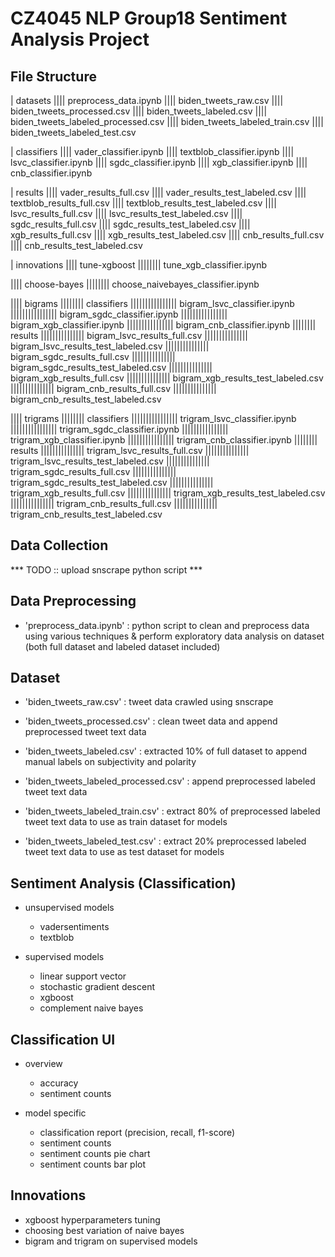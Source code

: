 # CZ4045 NLP Group18 Sentiment Analysis Project

## File Structure
| datasets
|||| preprocess_data.ipynb
|||| biden_tweets_raw.csv
|||| biden_tweets_processed.csv
|||| biden_tweets_labeled.csv
|||| biden_tweets_labeled_processed.csv
|||| biden_tweets_labeled_train.csv
|||| biden_tweets_labeled_test.csv

| classifiers
|||| vader_classifier.ipynb
|||| textblob_classifier.ipynb
|||| lsvc_classifier.ipynb
|||| sgdc_classifier.ipynb
|||| xgb_classifier.ipynb
|||| cnb_classifier.ipynb

| results
|||| vader_results_full.csv
|||| vader_results_test_labeled.csv
|||| textblob_results_full.csv
|||| textblob_results_test_labeled.csv
|||| lsvc_results_full.csv
|||| lsvc_results_test_labeled.csv
|||| sgdc_results_full.csv
|||| sgdc_results_test_labeled.csv
|||| xgb_results_full.csv
|||| xgb_results_test_labeled.csv
|||| cnb_results_full.csv
|||| cnb_results_test_labeled.csv

| innovations
|||| tune-xgboost
|||||||| tune_xgb_classifier.ipynb

|||| choose-bayes
|||||||| choose_naivebayes_classifier.ipynb

|||| bigrams
|||||||| classifiers
|||||||||||||||| bigram_lsvc_classifier.ipynb
|||||||||||||||| bigram_sgdc_classifier.ipynb
|||||||||||||||| bigram_xgb_classifier.ipynb
|||||||||||||||| bigram_cnb_classifier.ipynb
|||||||| results
||||||||||||||| bigram_lsvc_results_full.csv
||||||||||||||| bigram_lsvc_results_test_labeled.csv
||||||||||||||| bigram_sgdc_results_full.csv
||||||||||||||| bigram_sgdc_results_test_labeled.csv
||||||||||||||| bigram_xgb_results_full.csv
||||||||||||||| bigram_xgb_results_test_labeled.csv
||||||||||||||| bigram_cnb_results_full.csv
||||||||||||||| bigram_cnb_results_test_labeled.csv

|||| trigrams
|||||||| classifiers
|||||||||||||||| trigram_lsvc_classifier.ipynb
|||||||||||||||| trigram_sgdc_classifier.ipynb
|||||||||||||||| trigram_xgb_classifier.ipynb
|||||||||||||||| trigram_cnb_classifier.ipynb
|||||||| results
||||||||||||||| trigram_lsvc_results_full.csv
||||||||||||||| trigram_lsvc_results_test_labeled.csv
||||||||||||||| trigram_sgdc_results_full.csv
||||||||||||||| trigram_sgdc_results_test_labeled.csv
||||||||||||||| trigram_xgb_results_full.csv
||||||||||||||| trigram_xgb_results_test_labeled.csv
||||||||||||||| trigram_cnb_results_full.csv
||||||||||||||| trigram_cnb_results_test_labeled.csv


## Data Collection
*** TODO :: upload snscrape python script ***


## Data Preprocessing
* 'preprocess_data.ipynb' : python script to clean and preprocess data using various techniques & perform exploratory data analysis on dataset (both full dataset and labeled dataset included)


## Dataset
* 'biden_tweets_raw.csv' : tweet data crawled using snscrape 

* 'biden_tweets_processed.csv' : clean tweet data and append preprocessed tweet text data 

* 'biden_tweets_labeled.csv' : extracted 10% of full dataset to append manual labels on subjectivity and polarity

* 'biden_tweets_labeled_processed.csv' : append preprocessed labeled tweet text data  

* 'biden_tweets_labeled_train.csv' : extract 80% of preprocessed labeled tweet text data  to use as train dataset for models

* 'biden_tweets_labeled_test.csv' : extract 20% preprocessed labeled tweet text data  to use as test dataset for models


## Sentiment Analysis (Classification)
* unsupervised models
    - vadersentiments
    - textblob

* supervised models
    - linear support vector 
    - stochastic gradient descent 
    - xgboost
    - complement naive bayes




## Classification UI
* overview 
    - accuracy
    - sentiment counts 

* model specific
    - classification report (precision, recall, f1-score)
    - sentiment counts
    - sentiment counts pie chart
    - sentiment counts bar plot


## Innovations
* xgboost hyperparameters tuning
* choosing best variation of naive bayes
* bigram and trigram on supervised models 

